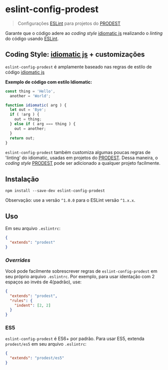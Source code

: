 # eslint-config-prodest
>Configurações [ESLint](http://eslint.org/) para projetos do [PRODEST](http://www.prodest.es.gov.br)

Garante que o código adere ao *coding style* [idiomatic js](https://github.com/rwaldron/idiomatic.js/) realizando o *linting*
do código usando [ESLint](http://eslint.org/).

## Coding Style: [idiomatic js](https://github.com/rwaldron/idiomatic.js/) + customizações
`eslint-config-prodest` é amplamente baseado nas regras de estilo de código [idiomatic js](https://github.com/rwaldron/idiomatic.js/)

**Exemplo de código com estilo Idiomatic:**
```js
const thing = 'Hello',
  another = 'World';

function idiomatic( arg ) {
  let out = 'Bye';
  if ( !arg ) {
    out = thing;
  } else if ( arg === thing ) {
    out = another;
  }
  return out;
}
```

`eslint-config-prodest` também customiza algumas poucas regras de 'linting' do idiomatic, usadas em projetos
do [PRODEST](http://www.prodest.es.gov.br). Dessa maneira, o *coding style* [PRODEST](http://www.prodest.es.gov.br) pode ser adicionado a qualquer projeto facilmente.

## Instalação
```
npm install --save-dev eslint-config-prodest
```

Observação: use a versão `^1.0.0` para o ESLint versão `^1.x.x`.

## Uso
Em seu arquivo `.eslintrc`:
```json
{
  "extends": "prodest"
}
```
### *Overrides*
Você pode facilmente sobrescrever regras de `eslint-config-prodest` em seu próprio arquivo `.eslintrc`. Por exemplo, para usar identação
com 2 espaços ao invés de 4(padrão), use:

```json
{
  "extends": "prodest",
  "rules": {
    "indent": [2, 2]
  }
}
```

### ES5
`eslint-config-prodest` é ES6+ por padrão. Para usar ES5, extenda `prodest/es5`
em seu arquivo `.eslintrc`:
```json
{
  "extends": "prodest/es5"
}
```

